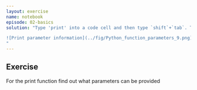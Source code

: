 ```yaml
---
layout: exercise
name: notebook
episode: 02-basics
solution: "Type 'print' into a code cell and then type `shift`+`tab`. The following pop-up should appear.

![Print parameter information](../fig/Python_function_parameters_9.png)
"
---
```

## Exercise

For the print function find out what parameters can be provided
